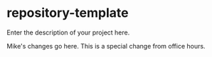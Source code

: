 # repository-template

Enter the description of your project here.

Mike's changes go here.
This is a special change from office hours.
